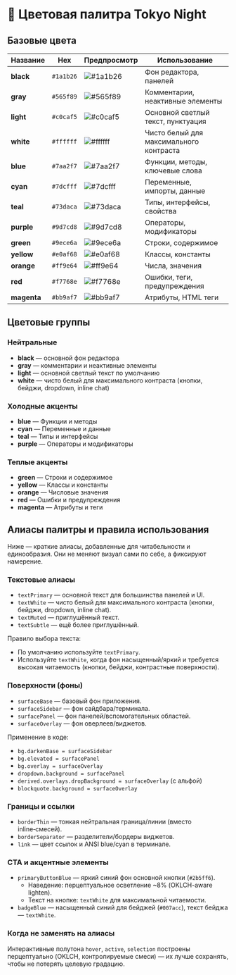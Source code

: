 # 🎨 Цветовая палитра Tokyo Night

## Базовые цвета

| Название | Hex | Предпросмотр | Использование |
|----------|-----|--------------|---------------|
| **black** | `#1a1b26` | ![#1a1b26](https://via.placeholder.com/20/1a1b26/1a1b26) | Фон редактора, панелей |
| **gray** | `#565f89` | ![#565f89](https://via.placeholder.com/20/565f89/565f89) | Комментарии, неактивные элементы |
| **light** | `#c0caf5` | ![#c0caf5](https://via.placeholder.com/20/c0caf5/c0caf5) | Основной светлый текст, пунктуация |
| **white** | `#ffffff` | ![#ffffff](https://via.placeholder.com/20/ffffff/ffffff) | Чисто белый для максимального контраста |
| **blue** | `#7aa2f7` | ![#7aa2f7](https://via.placeholder.com/20/7aa2f7/7aa2f7) | Функции, методы, ключевые слова |
| **cyan** | `#7dcfff` | ![#7dcfff](https://via.placeholder.com/20/7dcfff/7dcfff) | Переменные, импорты, данные |
| **teal** | `#73daca` | ![#73daca](https://via.placeholder.com/20/73daca/73daca) | Типы, интерфейсы, свойства |
| **purple** | `#9d7cd8` | ![#9d7cd8](https://via.placeholder.com/20/9d7cd8/9d7cd8) | Операторы, модификаторы |
| **green** | `#9ece6a` | ![#9ece6a](https://via.placeholder.com/20/9ece6a/9ece6a) | Строки, содержимое |
| **yellow** | `#e0af68` | ![#e0af68](https://via.placeholder.com/20/e0af68/e0af68) | Классы, константы |
| **orange** | `#ff9e64` | ![#ff9e64](https://via.placeholder.com/20/ff9e64/ff9e64) | Числа, значения |
| **red** | `#f7768e` | ![#f7768e](https://via.placeholder.com/20/f7768e/f7768e) | Ошибки, теги, предупреждения |
| **magenta** | `#bb9af7` | ![#bb9af7](https://via.placeholder.com/20/bb9af7/bb9af7) | Атрибуты, HTML теги |

## Цветовые группы

### Нейтральные

- **black** — основной фон редактора
- **gray** — комментарии и неактивные элементы
- **light** — основной светлый текст по умолчанию
- **white** — чисто белый для максимального контраста (кнопки, бейджи, dropdown, inline chat)

### Холодные акценты

- **blue** — Функции и методы
- **cyan** — Переменные и данные
- **teal** — Типы и интерфейсы
- **purple** — Операторы и модификаторы

### Теплые акценты

- **green** — Строки и содержимое
- **yellow** — Классы и константы
- **orange** — Числовые значения
- **red** — Ошибки и предупреждения
- **magenta** — Атрибуты и теги

## Алиасы палитры и правила использования

Ниже — краткие алиасы, добавленные для читабельности и единообразия. Они не меняют визуал сами по себе, а фиксируют намерение.

### Текстовые алиасы

- `textPrimary` — основной текст для большинства панелей и UI.
- `textWhite` — чисто белый для максимального контраста (кнопки, бейджи, dropdown, inline chat).
- `textMuted` — приглушённый текст.
- `textSubtle` — ещё более приглушённый.

Правило выбора текста:

- По умолчанию используйте `textPrimary`.
- Используйте `textWhite`, когда фон насыщенный/яркий и требуется высокая читаемость (кнопки, бейджи, контрастные поверхности).

### Поверхности (фоны)

- `surfaceBase` — базовый фон приложения.
- `surfaceSidebar` — фон сайдбара/терминала.
- `surfacePanel` — фон панелей/вспомогательных областей.
- `surfaceOverlay` — фон оверлеев/виджетов.

Применение в коде:

- `bg.darkenBase = surfaceSidebar`
- `bg.elevated = surfacePanel`
- `bg.overlay = surfaceOverlay`
- `dropdown.background = surfacePanel`
- `derived.overlays.dropBackground = surfaceOverlay` (с альфой)
- `blockquote.background = surfaceOverlay`

### Границы и ссылки

- `borderThin` — тонкая нейтральная граница/линии (вместо inline‑смесей).
- `borderSeparator` — разделители/бордеры виджетов.
- `link` — цвет ссылок и ANSI blue/cyan в терминале.

### CTA и акцентные элементы

- `primaryButtonBlue` — яркий синий фон основной кнопки (`#2b5ff6`).
  - Наведение: перцептуальное осветление ~8% (OKLCH-aware lighten).
  - Текст на кнопке: `textWhite` для максимальной читаемости.
- `badgeBlue` — насыщенный синий для бейджей (`#007acc`), текст бейджа — `textWhite`.

### Когда не заменять на алиасы

Интерактивные полутона `hover`, `active`, `selection` построены перцептуально (OKLCH, контролируемые смеси) — их лучше сохранять, чтобы не потерять целевую градацию.
